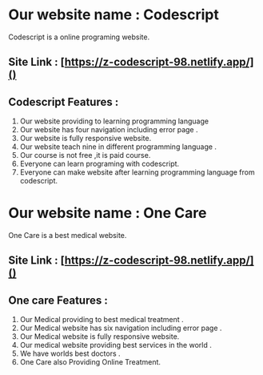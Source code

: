 # Our website name : Codescript

Codescript is a online programing website.

## Site Link : [https://z-codescript-98.netlify.app/]()

##  Codescript Features :
1. Our website providing to learning programming language 
2. Our website  has four navigation including error page .
3. Our website is fully responsive website.
3. Our website teach nine in different programming language .
4. Our course is not free ,it is paid course.
5. Everyone can learn programing with codescript.
6. Everyone can make website after learning programming language from codescript. 
# Our website name : One Care

One Care is a best medical website.

## Site Link : [https://z-codescript-98.netlify.app/]()

##  One care Features :
1. Our Medical providing to best  medical treatment .
2. Our Medical website  has six navigation including error page .
3. Our  Medical website is fully responsive website.
3. Our medical   website providing best services in the  world  .
4. We have worlds best doctors .
5. One Care also Providing Online Treatment.
 
